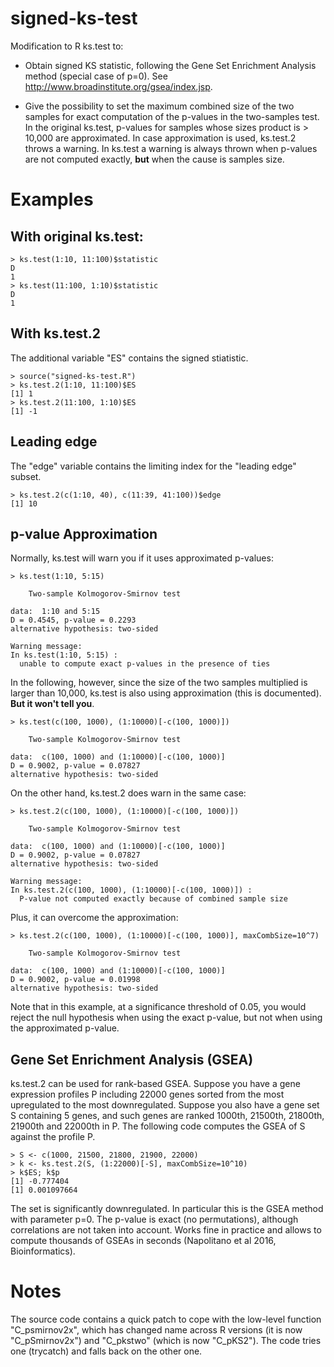 # signed-ks-test

Modification to R ks.test to:

* Obtain signed KS statistic, following the Gene Set Enrichment
Analysis method (special case of p=0). See
http://www.broadinstitute.org/gsea/index.jsp.

* Give the possibility to set the maximum combined size of the two
samples for exact computation of the p-values in the two-samples
test. In the original ks.test, p-values for samples whose sizes
product is > 10,000 are approximated. In case approximation is used,
ks.test.2 throws a warning. In ks.test a warning is always thrown when
p-values are not computed exactly, **but** when the cause is samples
size.

# Examples
## With original ks.test:
```
> ks.test(1:10, 11:100)$statistic
D 
1 
> ks.test(11:100, 1:10)$statistic
D 
1
```

## With ks.test.2
The additional variable "ES" contains the signed stiatistic.
```
> source("signed-ks-test.R")
> ks.test.2(1:10, 11:100)$ES
[1] 1
> ks.test.2(11:100, 1:10)$ES
[1] -1
```

## Leading edge
The "edge" variable contains the limiting index for the "leading edge" subset.

```
> ks.test.2(c(1:10, 40), c(11:39, 41:100))$edge
[1] 10
```

## p-value Approximation

Normally, ks.test will warn you if it uses approximated p-values:
```
> ks.test(1:10, 5:15)

	Two-sample Kolmogorov-Smirnov test

data:  1:10 and 5:15
D = 0.4545, p-value = 0.2293
alternative hypothesis: two-sided

Warning message:
In ks.test(1:10, 5:15) :
  unable to compute exact p-values in the presence of ties
```
In the following, however, since the size of the two samples multiplied is
larger than 10,000, ks.test is also using approximation (this is documented). **But it won't tell
you**.

```
> ks.test(c(100, 1000), (1:10000)[-c(100, 1000)])

	Two-sample Kolmogorov-Smirnov test

data:  c(100, 1000) and (1:10000)[-c(100, 1000)]
D = 0.9002, p-value = 0.07827
alternative hypothesis: two-sided
``` 
On the other hand, ks.test.2 does warn in the same case:
```
> ks.test.2(c(100, 1000), (1:10000)[-c(100, 1000)])

	Two-sample Kolmogorov-Smirnov test

data:  c(100, 1000) and (1:10000)[-c(100, 1000)]
D = 0.9002, p-value = 0.07827
alternative hypothesis: two-sided

Warning message:
In ks.test.2(c(100, 1000), (1:10000)[-c(100, 1000)]) :
  P-value not computed exactly because of combined sample size
```
Plus, it can overcome the approximation:
```
> ks.test.2(c(100, 1000), (1:10000)[-c(100, 1000)], maxCombSize=10^7)

	Two-sample Kolmogorov-Smirnov test

data:  c(100, 1000) and (1:10000)[-c(100, 1000)]
D = 0.9002, p-value = 0.01998
alternative hypothesis: two-sided
```
Note that in this example, at a significance threshold of 0.05, you would reject the
null hypothesis when using the exact p-value, but not when using the
approximated p-value.

## Gene Set Enrichment Analysis (GSEA)

ks.test.2 can be used for rank-based GSEA. Suppose you have a gene
expression profiles P including 22000 genes sorted from the most
upregulated to the most downregulated. Suppose you also have a gene
set S containing 5 genes, and such genes are ranked 1000th, 21500th,
21800th, 21900th and 22000th in P. The following code computes the GSEA
of S against the profile P.

```
> S <- c(1000, 21500, 21800, 21900, 22000)
> k <- ks.test.2(S, (1:22000)[-S], maxCombSize=10^10)
> k$ES; k$p
[1] -0.777404
[1] 0.001097664
```

The set is significantly downregulated. In particular this is the GSEA
method with parameter p=0. The p-value is exact (no permutations),
although correlations are not taken into account. Works fine in
practice and allows to compute thousands of GSEAs in seconds
(Napolitano et al 2016, Bioinformatics).


# Notes

The source code contains a quick patch to cope with the low-level
function "C_psmirnov2x", which has changed name across R versions (it
is now "C_pSmirnov2x") and "C_pkstwo" (which is now "C_pKS2"). The
code tries one (trycatch) and falls back on the other one.
